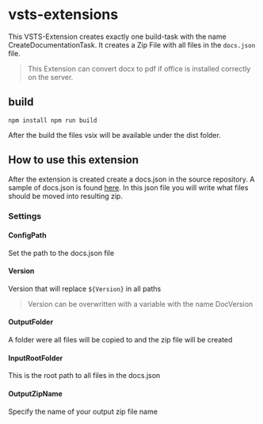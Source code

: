 # vsts-extensions

This VSTS-Extension creates exactly one build-task with the name CreateDocumentationTask. It creates a Zip File with all files in the `docs.json` file.

> This Extension can convert docx to pdf if office is installed correctly on the server.

## build

`
npm install
npm run build
`

After the build the files vsix will be available under the dist folder.


## How to use this extension

After the extension is created create a docs.json in the source repository. A sample of docs.json is found [here](./CreateDocumentationTask/docs.json). In this json file you will write what files should be moved into resulting zip.

### Settings

#### ConfigPath
Set the path to the docs.json file

#### Version
Version that will replace `${Version}` in all paths

> Version can be overwritten with a variable with the name DocVersion

#### OutputFolder
A folder were all files will be copied to and the zip file will be created

#### InputRootFolder
This is the root path to all files in the docs.json

#### OutputZipName
Specify the name of your output zip file name
